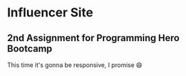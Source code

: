 # Influencer Site

## 2nd Assignment for Programming Hero Bootcamp

This time it's gonna be responsive, I promise :smile:
